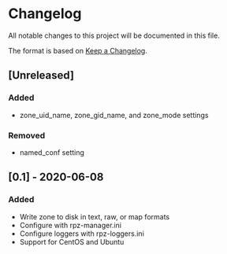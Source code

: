# Changelog
All notable changes to this project will be documented in this file.

The format is based on [Keep a Changelog](https://keepachangelog.com/en/1.0.0/).

## [Unreleased]
### Added
- zone_uid_name, zone_gid_name, and zone_mode settings
### Removed
- named_conf setting

## [0.1] - 2020-06-08
### Added
- Write zone to disk in text, raw, or map formats
- Configure with rpz-manager.ini
- Configure loggers with rpz-loggers.ini
- Support for CentOS and Ubuntu
